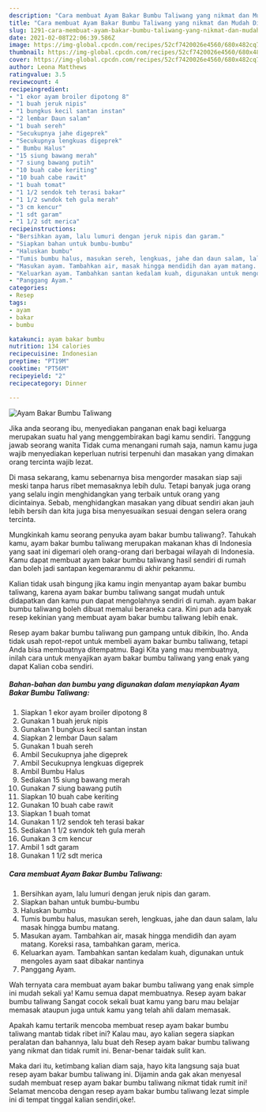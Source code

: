 ```yaml
---
description: "Cara membuat Ayam Bakar Bumbu Taliwang yang nikmat dan Mudah Dibuat"
title: "Cara membuat Ayam Bakar Bumbu Taliwang yang nikmat dan Mudah Dibuat"
slug: 1291-cara-membuat-ayam-bakar-bumbu-taliwang-yang-nikmat-dan-mudah-dibuat
date: 2021-02-08T22:06:39.586Z
image: https://img-global.cpcdn.com/recipes/52cf7420026e4560/680x482cq70/ayam-bakar-bumbu-taliwang-foto-resep-utama.jpg
thumbnail: https://img-global.cpcdn.com/recipes/52cf7420026e4560/680x482cq70/ayam-bakar-bumbu-taliwang-foto-resep-utama.jpg
cover: https://img-global.cpcdn.com/recipes/52cf7420026e4560/680x482cq70/ayam-bakar-bumbu-taliwang-foto-resep-utama.jpg
author: Leona Matthews
ratingvalue: 3.5
reviewcount: 4
recipeingredient:
- "1 ekor ayam broiler dipotong 8"
- "1 buah jeruk nipis"
- "1 bungkus kecil santan instan"
- "2 lembar Daun salam"
- "1 buah sereh"
- "Secukupnya jahe digeprek"
- "Secukupnya lengkuas digeprek"
- " Bumbu Halus"
- "15 siung bawang merah"
- "7 siung bawang putih"
- "10 buah cabe keriting"
- "10 buah cabe rawit"
- "1 buah tomat"
- "1 1/2 sendok teh terasi bakar"
- "1 1/2 swndok teh gula merah"
- "3 cm kencur"
- "1 sdt garam"
- "1 1/2 sdt merica"
recipeinstructions:
- "Bersihkan ayam, lalu lumuri dengan jeruk nipis dan garam."
- "Siapkan bahan untuk bumbu-bumbu"
- "Haluskan bumbu"
- "Tumis bumbu halus, masukan sereh, lengkuas, jahe dan daun salam, lalu masak hingga bumbu matang."
- "Masukan ayam. Tambahkan air, masak hingga mendidih dan ayam matang. Koreksi rasa, tambahkan garam, merica."
- "Keluarkan ayam. Tambahkan santan kedalam kuah, digunakan untuk mengoles ayam saat dibakar nantinya"
- "Panggang Ayam."
categories:
- Resep
tags:
- ayam
- bakar
- bumbu

katakunci: ayam bakar bumbu 
nutrition: 134 calories
recipecuisine: Indonesian
preptime: "PT19M"
cooktime: "PT56M"
recipeyield: "2"
recipecategory: Dinner

---
```



![Ayam Bakar Bumbu Taliwang](https://img-global.cpcdn.com/recipes/52cf7420026e4560/680x482cq70/ayam-bakar-bumbu-taliwang-foto-resep-utama.jpg)

Jika anda seorang ibu, menyediakan panganan enak bagi keluarga merupakan suatu hal yang menggembirakan bagi kamu sendiri. Tanggung jawab seorang  wanita Tidak cuma menangani rumah saja, namun kamu juga wajib menyediakan keperluan nutrisi terpenuhi dan masakan yang dimakan orang tercinta wajib lezat.

Di masa  sekarang, kamu sebenarnya bisa mengorder masakan siap saji meski tanpa harus ribet memasaknya lebih dulu. Tetapi banyak juga orang yang selalu ingin menghidangkan yang terbaik untuk orang yang dicintainya. Sebab, menghidangkan masakan yang dibuat sendiri akan jauh lebih bersih dan kita juga bisa menyesuaikan sesuai dengan selera orang tercinta. 



Mungkinkah kamu seorang penyuka ayam bakar bumbu taliwang?. Tahukah kamu, ayam bakar bumbu taliwang merupakan makanan khas di Indonesia yang saat ini digemari oleh orang-orang dari berbagai wilayah di Indonesia. Kamu dapat membuat ayam bakar bumbu taliwang hasil sendiri di rumah dan boleh jadi santapan kegemaranmu di akhir pekanmu.

Kalian tidak usah bingung jika kamu ingin menyantap ayam bakar bumbu taliwang, karena ayam bakar bumbu taliwang sangat mudah untuk didapatkan dan kamu pun dapat mengolahnya sendiri di rumah. ayam bakar bumbu taliwang boleh dibuat memalui beraneka cara. Kini pun ada banyak resep kekinian yang membuat ayam bakar bumbu taliwang lebih enak.

Resep ayam bakar bumbu taliwang pun gampang untuk dibikin, lho. Anda tidak usah repot-repot untuk membeli ayam bakar bumbu taliwang, tetapi Anda bisa membuatnya ditempatmu. Bagi Kita yang mau membuatnya, inilah cara untuk menyajikan ayam bakar bumbu taliwang yang enak yang dapat Kalian coba sendiri.

<!--inarticleads1-->

##### Bahan-bahan dan bumbu yang digunakan dalam menyiapkan Ayam Bakar Bumbu Taliwang:

1. Siapkan 1 ekor ayam broiler dipotong 8
1. Gunakan 1 buah jeruk nipis
1. Gunakan 1 bungkus kecil santan instan
1. Siapkan 2 lembar Daun salam
1. Gunakan 1 buah sereh
1. Ambil Secukupnya jahe digeprek
1. Ambil Secukupnya lengkuas digeprek
1. Ambil  Bumbu Halus
1. Sediakan 15 siung bawang merah
1. Gunakan 7 siung bawang putih
1. Siapkan 10 buah cabe keriting
1. Gunakan 10 buah cabe rawit
1. Siapkan 1 buah tomat
1. Gunakan 1 1/2 sendok teh terasi bakar
1. Sediakan 1 1/2 swndok teh gula merah
1. Gunakan 3 cm kencur
1. Ambil 1 sdt garam
1. Gunakan 1 1/2 sdt merica




<!--inarticleads2-->

##### Cara membuat Ayam Bakar Bumbu Taliwang:

1. Bersihkan ayam, lalu lumuri dengan jeruk nipis dan garam.
1. Siapkan bahan untuk bumbu-bumbu
1. Haluskan bumbu
1. Tumis bumbu halus, masukan sereh, lengkuas, jahe dan daun salam, lalu masak hingga bumbu matang.
1. Masukan ayam. Tambahkan air, masak hingga mendidih dan ayam matang. Koreksi rasa, tambahkan garam, merica.
1. Keluarkan ayam. Tambahkan santan kedalam kuah, digunakan untuk mengoles ayam saat dibakar nantinya
1. Panggang Ayam.




Wah ternyata cara membuat ayam bakar bumbu taliwang yang enak simple ini mudah sekali ya! Kamu semua dapat membuatnya. Resep ayam bakar bumbu taliwang Sangat cocok sekali buat kamu yang baru mau belajar memasak ataupun juga untuk kamu yang telah ahli dalam memasak.

Apakah kamu tertarik mencoba membuat resep ayam bakar bumbu taliwang mantab tidak ribet ini? Kalau mau, ayo kalian segera siapkan peralatan dan bahannya, lalu buat deh Resep ayam bakar bumbu taliwang yang nikmat dan tidak rumit ini. Benar-benar taidak sulit kan. 

Maka dari itu, ketimbang kalian diam saja, hayo kita langsung saja buat resep ayam bakar bumbu taliwang ini. Dijamin anda gak akan menyesal sudah membuat resep ayam bakar bumbu taliwang nikmat tidak rumit ini! Selamat mencoba dengan resep ayam bakar bumbu taliwang lezat simple ini di tempat tinggal kalian sendiri,oke!.

